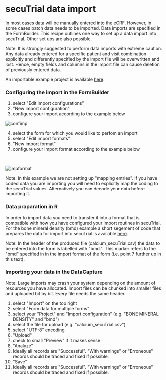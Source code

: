 # secuTrial data import

In most cases data will be manually entered into the eCRF. However, in some cases
batch data needs to be imported. Data imports are specified in the FormBuilder.
This recipe outlines one way to set up a data import into secuTrial. Other set ups
are also possible.

Note: It is strongly suggested to perform data imports with extreme caution. Any data already entered for a specific patient and visit combination explicitly and differently specified by the import file will be overwritten and lost. Hence, empty fields and columns in the import file can cause deletion of previously entered data.

An importable example project is available [here](https://github.com/PatrickRWright/SCTO/blob/master/DM/secuTrial/data/s_export_CSV-xls_DEM00_20180912-125720.zip).

### Configuring the import in the FormBuilder
1. select "Edit import configurations"
2. "New import configuration"
3. configure your import according to the example below

![confimp](https://github.com/PatrickRWright/SCTO/blob/master/DM/secuTrial/recipes/import_data/fig/config_import.png "confimp")

4. select the form for which you would like to perfom an import
5. select "Edit import formats"
6. "New import format"
7. configure your import format according to the example below
<br>

![impformat](https://github.com/PatrickRWright/SCTO/blob/master/DM/secuTrial/recipes/import_data/fig/import_format.png "impformat")

Note: In this example we are not setting up "mapping entries". If you have coded data you are importing you will need to explicitly map the coding to the secuTrial values. Alternatively you can decode your data before importing it.

### Data praparation in R

In order to import data you need to transfer it into a format that is compatible with how you have configured your import routines in secuTrial. For the bone mineral density (bmd) example a short segement of code that prepares the data for import into secuTrial is available [here](https://github.com/PatrickRWright/SCTO/blob/master/DM/secuTrial/R/demo/secuTrial_lib_loading_demo.R#L2-L52).

Note: In the header of the produced file (calcium_secuTrial.csv) the data to be entered into the form is labelled with "bmd.". This marker refers to the "bmd" specified in in the import format of the form (i.e. point 7 further up in this text).

### Importing your data in the DataCapture

Note: Large imports may crash your system depending on the amount of resources you have allocated. Import files can be chunked into smaller files and uploaded bit by bit. Every file needs the same header.

1. select "Import" on the top right
2. select "Form data for multiple forms"
3. select your "Project" and "Import configuration" (e.g. "BONE MINERAL DENSITY" and "bmd")
4. select the file for upload (e.g. "calcium_secuTrial.csv")
5. select "UTF-8" encoding
6. "Upload"
7. check to small "Preview" if it makes sense
8. "Analyze"
9. Ideally all records are "Successful". "With warnings" or "Erroneous" records should be traced and fixed if possible.
10. "Save"
11. Ideally all records are "Successful". "With warnings" or "Erroneous" records should be traced and fixed if possible.











